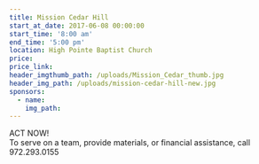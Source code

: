 ```yaml
---
title: Mission Cedar Hill
start_at_date: 2017-06-08 00:00:00
start_time: '8:00 am'
end_time: '5:00 pm'
location: High Pointe Baptist Church
price:
price_link:
header_imgthumb_path: /uploads/Mission_Cedar_thumb.jpg
header_img_path: /uploads/mission-cedar-hill-new.jpg
sponsors:
  - name:
    img_path:
---
```



ACT NOW!
<br>To serve on a team, provide materials, or financial assistance, call 972.293.0155